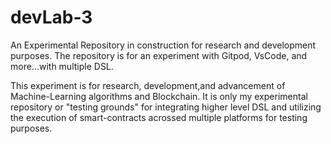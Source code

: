 # devLab-3
An Experimental Repository in construction for research and development purposes.
The repository is for an experiment with Gitpod, VsCode, and more...with multiple DSL. 

This experiment is for research, development,and advancement of Machine-Learning algorithms and Blockchain. It is only my experimental repository or "testing grounds" for integrating higher level DSL and utilizing the execution of smart-contracts acrossed multiple platforms for testing purposes.
